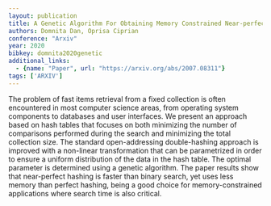```yaml
---
layout: publication
title: A Genetic Algorithm For Obtaining Memory Constrained Near-perfect Hashing
authors: Domnita Dan, Oprisa Ciprian
conference: "Arxiv"
year: 2020
bibkey: domnita2020genetic
additional_links:
  - {name: "Paper", url: "https://arxiv.org/abs/2007.08311"}
tags: ['ARXIV']
---
```

The problem of fast items retrieval from a fixed collection is often encountered in most computer science areas, from operating system components to databases and user interfaces. We present an approach based on hash tables that focuses on both minimizing the number of comparisons performed during the search and minimizing the total collection size. The standard open-addressing double-hashing approach is improved with a non-linear transformation that can be parametrized in order to ensure a uniform distribution of the data in the hash table. The optimal parameter is determined using a genetic algorithm. The paper results show that near-perfect hashing is faster than binary search, yet uses less memory than perfect hashing, being a good choice for memory-constrained applications where search time is also critical.

